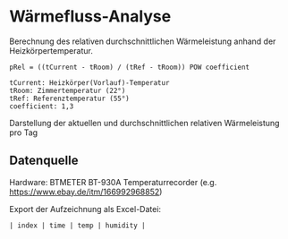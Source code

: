 # Wärmefluss-Analyse

Berechnung des relativen durchschnittlichen Wärmeleistung anhand der Heizkörpertemperatur.

```
pRel = ((tCurrent - tRoom) / (tRef - tRoom)) POW coefficient

tCurrent: Heizkörper(Vorlauf)-Temperatur
tRoom: Zimmertemperatur (22°)
tRef: Referenztemperatur (55°)
coefficient: 1,3
```

Darstellung der aktuellen und durchschnittlichen relativen Wärmeleistung pro Tag

## Datenquelle
Hardware:
BTMETER BT-930A Temperaturrecorder (e.g. 
https://www.ebay.de/itm/166992968852)

Export der Aufzeichnung als Excel-Datei:

`| index | time | temp | humidity |`


